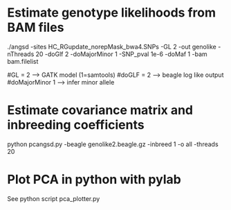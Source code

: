 
# Estimate genotype likelihoods from BAM files
./angsd -sites HC_RGupdate_norepMask_bwa4.SNPs -GL 2 -out genolike -nThreads 20 -doGlf 2 -doMajorMinor 1 -SNP_pval 1e-6 -doMaf 1  -bam bam.filelist

#GL = 2 --> GATK model (1=samtools)
#doGLF = 2 --> beagle log like output
#doMajorMinor 1 --> infer minor allele


# Estimate covariance matrix and inbreeding coefficients
python pcangsd.py -beagle genolike2.beagle.gz -inbreed 1 -o all -threads 20

# Plot PCA in python with pylab
See python script pca_plotter.py
